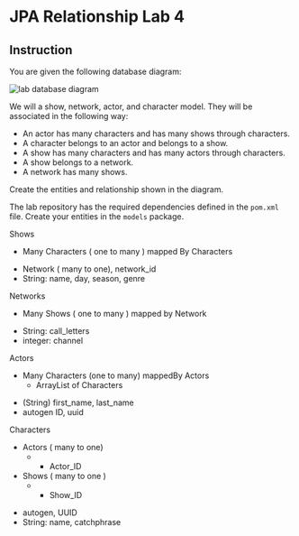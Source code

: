 # JPA Relationship Lab 4

## Instruction

You are given the following database diagram:

![lab database diagram](https://curriculum-content.s3.amazonaws.com/java-spring-1/db-diagra-actors-characters-shows-networks.png)

We will a show, network, actor, and character model. They will be associated in
the following way:

- An actor has many characters and has many shows through characters.
- A character belongs to an actor and belongs to a show.
- A show has many characters and has many actors through characters.
- A show belongs to a network.
- A network has many shows.

Create the entities and relationship shown in the diagram.

The lab repository has the required dependencies defined in the `pom.xml` file.
Create your entities in the `models` package.


Shows 
- Many Characters ( one to many ) mapped By Characters 
* Network ( many to one), network_id
* String: name, day, season, genre 

Networks
- Many Shows ( one to many ) mapped by Network 
* String: call_letters
* integer: channel 

Actors 
- Many Characters (one to many) mappedBy Actors 
  * ArrayList of Characters 
* (String) first_name, last_name
* autogen ID, uuid 

Characters
- Actors ( many to one)
  - * Actor_ID
- Shows ( many to one )
  - * Show_ID
* autogen, UUID 
* String: name, catchphrase